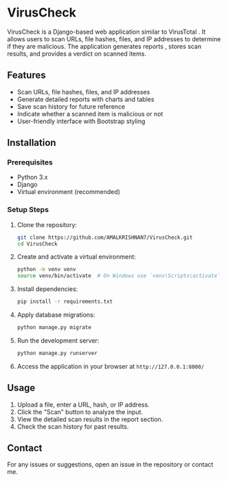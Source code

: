 # VirusCheck

VirusCheck is a Django-based web application similar to VirusTotal . It allows users to scan URLs, file hashes, files, and IP addresses to determine if they are malicious. The application generates reports , stores scan results, and provides a verdict on scanned items.

## Features
- Scan URLs, file hashes, files, and IP addresses
- Generate detailed reports with charts and tables
- Save scan history for future reference
- Indicate whether a scanned item is malicious or not
- User-friendly interface with Bootstrap styling

## Installation
### Prerequisites
- Python 3.x
- Django
- Virtual environment (recommended)

### Setup Steps
1. Clone the repository:
   ```sh
   git clone https://github.com/AMALKRISHNAN7/VirusCheck.git
   cd VirusCheck
   ```
2. Create and activate a virtual environment:
   ```sh
   python -m venv venv
   source venv/bin/activate  # On Windows use `venv\Scripts\activate`
   ```
3. Install dependencies:
   ```sh
   pip install -r requirements.txt
   ```
4. Apply database migrations:
   ```sh
   python manage.py migrate
   ```
5. Run the development server:
   ```sh
   python manage.py runserver
   ```
6. Access the application in your browser at `http://127.0.0.1:8000/`

## Usage
1. Upload a file, enter a URL, hash, or IP address.
2. Click the "Scan" button to analyze the input.
3. View the detailed scan results in the report section.
4. Check the scan history for past results.

## Contact
For any issues or suggestions, open an issue in the repository or contact me.

